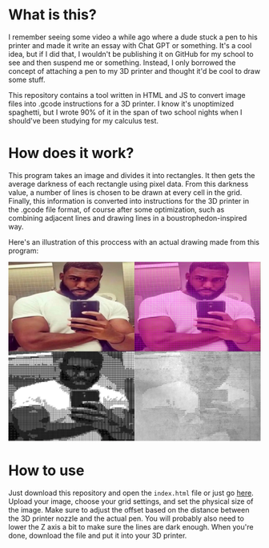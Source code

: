 # What is this?

I remember seeing some video a while ago where a dude stuck a pen to his printer and made it write an essay with Chat GPT or something. It's a cool idea, but if I did that, I wouldn't be publishing it on GitHub for my school to see and then suspend me or something. Instead, I only borrowed the concept of attaching a pen to my 3D printer and thought it'd be cool to draw some stuff.

This repository contains a tool written in HTML and JS to convert image files into .gcode instructions for a 3D printer. I know it's unoptimized spaghetti, but I wrote 90% of it in the span of two school nights when I should've been studying for my calculus test.

# How does it work?

This program takes an image and divides it into rectangles. It then gets the average darkness of each rectangle using pixel data. From this darkness value, a number of lines is chosen to be drawn at every cell in the grid. Finally, this information is converted into instructions for the 3D printer in the .gcode file format, of course after some optimization, such as combining adjacent lines and drawing lines in a boustrophedon-inspired way.

Here's an illustration of this proccess with an actual drawing made from this program: 

![The 4 main steps are shown, being the original image, a grid division, a digital line drawing, and a physical drawing.](public/thumbnail.png)

# How to use

Just download this repository and open the `index.html` file or just go [here](https://arjhantoteck.vercel.app/da%20vinci%20machine/). Upload your image, choose your grid settings, and set the physical size of the image. Make sure to adjust the offset based on the distance between the 3D printer nozzle and the actual pen. You will probably also need to lower the Z axis a bit to make sure the lines are dark enough. When you're done, download the file and put it into your 3D printer.

